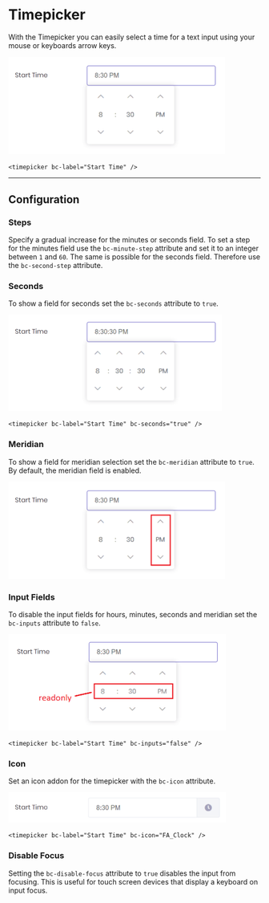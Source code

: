 # Timepicker

With the Timepicker you can easily select a time for a text input using your mouse or keyboards arrow keys.

<img src="img/timepicker_01.png" width="433" alt="Mecons Timepicker">

```markup
<timepicker bc-label="Start Time" />
```

---

## Configuration

### Steps

Specify a gradual increase for the minutes or seconds field. To set a step for the minutes field use the `bc-minute-step` attribute and set it to an integer between `1` and `60`. The same is possible for the seconds field. Therefore use the `bc-second-step` attribute.

### Seconds

To show a field for seconds set the `bc-seconds` attribute to `true`.

<img src="img/timepicker_02.png" width="426" alt="Timepicker with Seconds Field">

```markup
<timepicker bc-label="Start Time" bc-seconds="true" />
```

### Meridian

To show a field for meridian selection set the `bc-meridian` attribute to `true`. By default, the meridian field is enabled.

<img src="img/timepicker_03.png" width="433" alt="Timepicker with Meridian Field">

### Input Fields

To disable the input fields for hours, minutes, seconds and meridian set the `bc-inputs` attribute to `false`.

<img src="img/timepicker_04.png" width="434" alt="Timepicker without Input Fields">

```markup
<timepicker bc-label="Start Time" bc-inputs="false" />
```

### Icon

Set an icon addon for the timepicker with the `bc-icon` attribute.

<img src="img/timepicker_05.png" width="434" alt="Timepicker Icon">

```markup
<timepicker bc-label="Start Time" bc-icon="FA_Clock" />
```

### Disable Focus

Setting the `bc-disable-focus` attribute to `true` disables the input from focusing. This is useful for touch screen devices that display a keyboard on input focus.